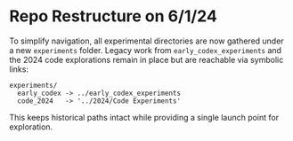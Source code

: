 # Repo Restructure on 6/1/24

To simplify navigation, all experimental directories are now gathered under a new `experiments` folder. Legacy work from `early_codex_experiments` and the 2024 code explorations remain in place but are reachable via symbolic links:

```
experiments/
  early_codex -> ../early_codex_experiments
  code_2024   -> '../2024/Code Experiments'
```

This keeps historical paths intact while providing a single launch point for exploration.
